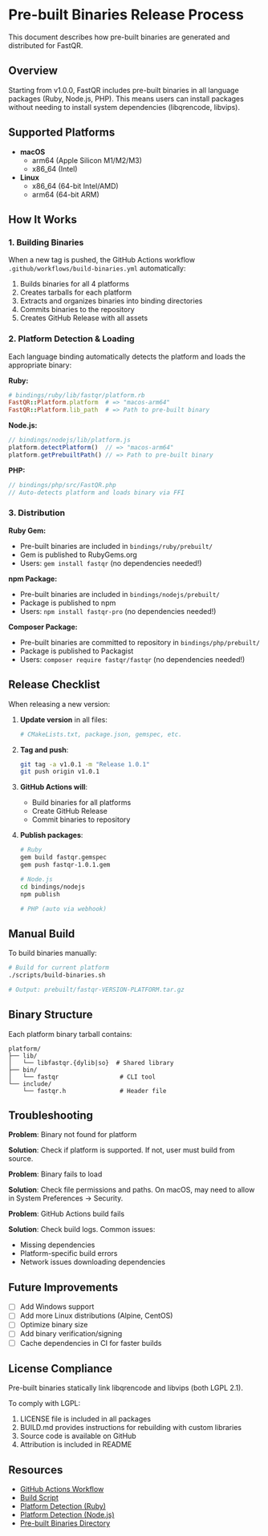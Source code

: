 # Pre-built Binaries Release Process

This document describes how pre-built binaries are generated and distributed for FastQR.

## Overview

Starting from v1.0.0, FastQR includes pre-built binaries in all language packages (Ruby, Node.js, PHP). This means users can install packages without needing to install system dependencies (libqrencode, libvips).

## Supported Platforms

- **macOS**
  - arm64 (Apple Silicon M1/M2/M3)
  - x86_64 (Intel)
- **Linux**
  - x86_64 (64-bit Intel/AMD)
  - arm64 (64-bit ARM)

## How It Works

### 1. Building Binaries

When a new tag is pushed, the GitHub Actions workflow `.github/workflows/build-binaries.yml` automatically:

1. Builds binaries for all 4 platforms
2. Creates tarballs for each platform
3. Extracts and organizes binaries into binding directories
4. Commits binaries to the repository
5. Creates GitHub Release with all assets

### 2. Platform Detection & Loading

Each language binding automatically detects the platform and loads the appropriate binary:

**Ruby:**
```ruby
# bindings/ruby/lib/fastqr/platform.rb
FastQR::Platform.platform  # => "macos-arm64"
FastQR::Platform.lib_path  # => Path to pre-built binary
```

**Node.js:**
```javascript
// bindings/nodejs/lib/platform.js
platform.detectPlatform()  // => "macos-arm64"
platform.getPrebuiltPath() // => Path to pre-built binary
```

**PHP:**
```php
// bindings/php/src/FastQR.php
// Auto-detects platform and loads binary via FFI
```

### 3. Distribution

**Ruby Gem:**
- Pre-built binaries are included in `bindings/ruby/prebuilt/`
- Gem is published to RubyGems.org
- Users: `gem install fastqr` (no dependencies needed!)

**npm Package:**
- Pre-built binaries are included in `bindings/nodejs/prebuilt/`
- Package is published to npm
- Users: `npm install fastqr-pro` (no dependencies needed!)

**Composer Package:**
- Pre-built binaries are committed to repository in `bindings/php/prebuilt/`
- Package is published to Packagist
- Users: `composer require fastqr/fastqr` (no dependencies needed!)

## Release Checklist

When releasing a new version:

1. **Update version** in all files:
   ```bash
   # CMakeLists.txt, package.json, gemspec, etc.
   ```

2. **Tag and push**:
   ```bash
   git tag -a v1.0.1 -m "Release 1.0.1"
   git push origin v1.0.1
   ```

3. **GitHub Actions will**:
   - Build binaries for all platforms
   - Create GitHub Release
   - Commit binaries to repository

4. **Publish packages**:
   ```bash
   # Ruby
   gem build fastqr.gemspec
   gem push fastqr-1.0.1.gem

   # Node.js
   cd bindings/nodejs
   npm publish

   # PHP (auto via webhook)
   ```

## Manual Build

To build binaries manually:

```bash
# Build for current platform
./scripts/build-binaries.sh

# Output: prebuilt/fastqr-VERSION-PLATFORM.tar.gz
```

## Binary Structure

Each platform binary tarball contains:

```
platform/
├── lib/
│   └── libfastqr.{dylib|so}  # Shared library
├── bin/
│   └── fastqr                 # CLI tool
└── include/
    └── fastqr.h               # Header file
```

## Troubleshooting

**Problem**: Binary not found for platform

**Solution**: Check if platform is supported. If not, user must build from source.

**Problem**: Binary fails to load

**Solution**: Check file permissions and paths. On macOS, may need to allow in System Preferences → Security.

**Problem**: GitHub Actions build fails

**Solution**: Check build logs. Common issues:
- Missing dependencies
- Platform-specific build errors
- Network issues downloading dependencies

## Future Improvements

- [ ] Add Windows support
- [ ] Add more Linux distributions (Alpine, CentOS)
- [ ] Optimize binary size
- [ ] Add binary verification/signing
- [ ] Cache dependencies in CI for faster builds

## License Compliance

Pre-built binaries statically link libqrencode and libvips (both LGPL 2.1).

To comply with LGPL:
1. LICENSE file is included in all packages
2. BUILD.md provides instructions for rebuilding with custom libraries
3. Source code is available on GitHub
4. Attribution is included in README

## Resources

- [GitHub Actions Workflow](.github/workflows/build-binaries.yml)
- [Build Script](scripts/build-binaries.sh)
- [Platform Detection (Ruby)](bindings/ruby/lib/fastqr/platform.rb)
- [Platform Detection (Node.js)](bindings/nodejs/lib/platform.js)
- [Pre-built Binaries Directory](prebuilt/)

